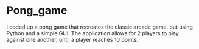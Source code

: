 # Pong_game
I coded up a pong game that recreates the classic arcade game, but using Python and a simple GUI.  The application allows for 2 players to play against one another, until a player reaches 10 points. 
